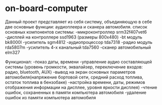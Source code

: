 # on-board-computer

Данный проект представляет из себя систему, объединяющую в себе две основные функции: аудиоплеера и сканера автомобиля.
список основных компонентов системы:
-микроконтроллер srm32f407vet6
-дисплей на контроллере ssd1963 (размеры 800х480)
-bt модуль bk8000l
-усилитель sgm4812
-аудиопроцессор tda7318
-радио модуль rda5807m
-усилитель 4-х канальный tda7560
-сканер автомобильный elm327


Функционал:
-показ даты, времени
-управление аудио составляющей системы (уровень громкости, эквалайзер, переключение входов: радио, bluetooth, AUX)
-вывод на экран основных параметров автомобиля(напряжение бортовой сети, средний расход топлива, остаток топлива в бензобаке)
-настройка времени, даты, режимов отображения информации на дисплее, уровня яркости дисплея)
-чтение ошибок, сохраненных в памяти компьютера автомобиля
-удаление ошибок из памяти компьютера автомобиля
